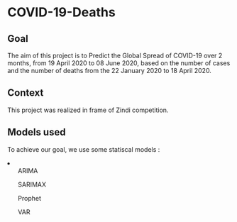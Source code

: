 # COVID-19-Deaths

## Goal

The aim of this project is to Predict the Global Spread of COVID-19 over 2 months, from 19 April 2020 to 08 June 2020, based on the number of cases and the number of deaths from the 22 January 2020 to 18 April 2020.

## Context

This project was realized in frame of Zindi competition.

## Models used

To achieve our goal, we use some statiscal models :
<li>
    <ul> ARIMA  </ul>
    <ul> SARIMAX </ul>
    <ul> Prophet </ul>
    <ul> VAR </ul>
</li>
